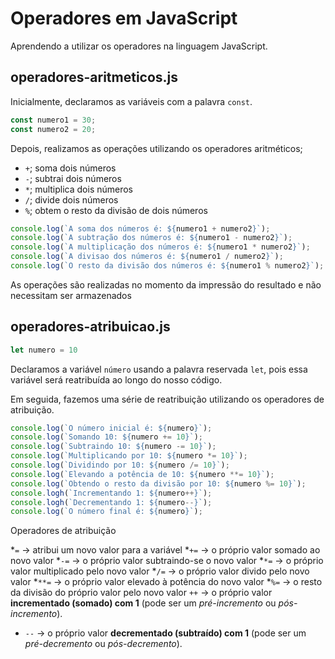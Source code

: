 # Operadores em JavaScript

Aprendendo a utilizar os operadores na linguagem JavaScript.

## operadores-aritmeticos.js

Inicialmente, declaramos as variáveis com a palavra `const`.
~~~js
const numero1 = 30;
const numero2 = 20;
~~~

Depois, realizamos as operações utilizando os operadores aritméticos;

* `+`; soma dois números 
* `-`; subtrai dois números
* `*`; multiplica dois números
* `/`; divide dois números
* `%`; obtem o resto da divisão de dois números 

~~~js
console.log(`A soma dos números é: ${numero1 + numero2}`);
console.log(`A subtração dos números é: ${numero1 - numero2}`);
console.log(`A multiplicação dos números é: ${numero1 * numero2}`);
console.log(`A divisao dos números é: ${numero1 / numero2}`);
console.log(`O resto da divisão dos números é: ${numero1 % numero2}`);
~~~

As operações são realizadas no momento da impressão do resultado e não necessitam ser armazenados

## operadores-atribuicao.js

~~~js
let numero = 10
~~~

Declaramos a variável `número` usando a palavra reservada `let`, pois 
essa variável será reatribuída ao longo do nosso código.

Em seguida, fazemos uma série de reatribuição utilizando
os operadores de atribuição.

~~~js
console.log(`O número inicial é: ${numero}`);
console.log(`Somando 10: ${numero += 10}`);
console.log(`Subtraindo 10: ${numero -= 10}`);
console.log(`Multiplicando por 10: ${numero *= 10}`);
console.log(`Dividindo por 10: ${numero /= 10}`);
console.log(`Elevando a potência de 10: ${numero **= 10}`);
console.log(`Obtendo o resto da divisão por 10: ${numero %= 10}`);
console.logh(`Incrementando 1: ${numero++}`);
console.logh(`Decrementando 1: ${numero--}`);
console.log(`O número final é: ${numero}`);
~~~

Operadores de atribuição

*`=` -> atribui um novo valor para a variável
*`+=` -> o próprio valor somado ao novo valor 
*`-=` -> o próprio valor subtraindo-se o novo valor 
*`*=` -> o próprio valor multiplicado pelo novo valor 
*`/=` -> o próprio valor divido pelo novo valor 
*`**=` -> o próprio valor elevado à potência do novo valor 
*`%=` -> o resto da divisão do próprio valor pelo novo valor 
`++` -> o próprio valor **incrementado (somado) com 1** (pode ser 
um _pré-incremento_ ou _pós-incremento_).
* `--` -> o próprio valor **decrementado (subtraído) com 1** (pode 
ser um _pré-decremento_ ou _pós-decremento_).